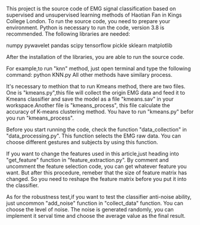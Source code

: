 This project is the source code of EMG signal classification based on supervised and unsupervised learning methods of Haotian Fan in Kings College London.
To run the source code, you need to prepare your environment.
Python is necessary to run the code, version 3.8 is recommended.
The following libraries are needed:

numpy
pywavelet
pandas
scipy
tensorflow
pickle
sklearn
matplotlib


After the installation of the libraries, you are able to run the source code.

For example,to run "knn" method, just open terminal and type the following command:
python KNN.py
All other methods have similary process.

It's necessary to methion that to run Kmeans method, there are two files. One is "kmeans.py",this file will collect the origin
EMG data and feed it to Kmeans classifier and save the model as a file "kmeans.sav" in your workspace.Another file is "kmeans_process",
this file calculate the accuracy of K-means clustering method. You have to run "kmeans.py" befor you run "kmeans_process".

Before you start running the code, check the function "data_collection" in "data_processing.py". This function selects the EMG raw data.
You can choose different gestures and subjects by using this function.

If you want to change the features used in this article,just heading into "get_feature" function in "feature_extraction.py". By comment and 
uncomment the feature selection code, you can get whatever feature you want. But after this procedure, remeber that the size of feature matrix 
has changed. So you need to reshape the feature matrix before you put it into the classifier.

As for the robustness test,if you want to test the classifier anti-noise ability, just uncommon "add_noise" function in "collect_data" function.
You can choose the level of noise. The noise is generated randomly, you can implement it serval time and choose the average value as the final result. 

